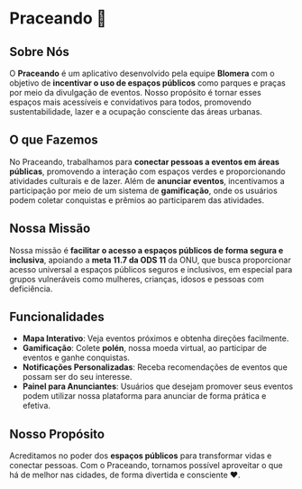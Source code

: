 # Praceando 🌸

## Sobre Nós
O **Praceando** é um aplicativo desenvolvido pela equipe **Blomera** com o objetivo de **incentivar o uso de espaços públicos** como parques e praças por meio da divulgação de eventos. Nosso propósito é tornar esses espaços mais acessíveis e convidativos para todos, promovendo sustentabilidade, lazer e a ocupação consciente das áreas urbanas.

## O que Fazemos
No Praceando, trabalhamos para **conectar pessoas a eventos em áreas públicas**, promovendo a interação com espaços verdes e proporcionando atividades culturais e de lazer. Além de **anunciar eventos**, incentivamos a participação por meio de um sistema de **gamificação**, onde os usuários podem coletar conquistas e prêmios ao participarem das atividades.

## Nossa Missão
Nossa missão é **facilitar o acesso a espaços públicos de forma segura e inclusiva**, apoiando a **meta 11.7 da ODS 11** da ONU, que busca proporcionar acesso universal a espaços públicos seguros e inclusivos, em especial para grupos vulneráveis como mulheres, crianças, idosos e pessoas com deficiência.

## Funcionalidades
* **Mapa Interativo**: Veja eventos próximos e obtenha direções facilmente.
* **Gamificação**: Colete **polén**, nossa moeda virtual, ao participar de eventos e ganhe conquistas.
* **Notificações Personalizadas**: Receba recomendações de eventos que possam ser do seu interesse.
* **Painel para Anunciantes**: Usuários que desejam promover seus eventos podem utilizar nossa plataforma para anunciar de forma prática e efetiva.

## Nosso Propósito
Acreditamos no poder dos **espaços públicos** para transformar vidas e conectar pessoas. Com o Praceando, tornamos possível aproveitar o que há de melhor nas cidades, de forma divertida e consciente ❤️.

